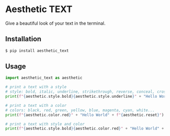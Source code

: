 # Aesthetic TEXT

Give a beautiful look of your text in the terminal.

## Installation

```zsh
$ pip install aesthetic_text
```

## Usage

```python
import aesthetic_text as aesthetic

# print a text with a style
# style: bold, italic, underline, strikethrough, reverse, conceal, crossed
print(f"{aesthetic.style.bold}{aesthetic.style.underline}" + "Hello World" + f"{aesthetic.reset}")

# print a text with a color
# colors: black, red, green, yellow, blue, magenta, cyan, white...
print(f"{aesthetic.color.red}" + "Hello World" + f"{aesthetic.reset}")

# print a text with style and color
print(f"{aesthetic.style.bold}{aesthetic.color.red}" + "Hello World" + f"{aesthetic.reset}"
